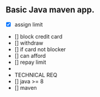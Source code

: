 Basic Java maven app.
-----------

- [x] assign limit
- [] block credit card
- [] withdraw
- []  if card not blocker
- []  can afford
- [] repay limit
- 
- TECHNICAL REQ
- [] java >= 8
- [] maven
